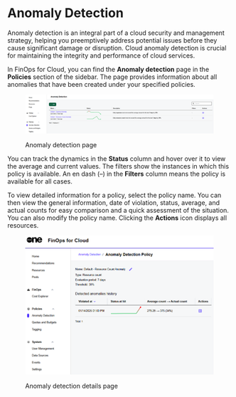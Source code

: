 # Anomaly Detection

Anomaly detection is an integral part of a cloud security and management strategy, helping you preemptively address potential issues before they cause significant damage or disruption. Cloud anomaly detection is crucial for maintaining the integrity and performance of cloud services.

In FinOps for Cloud, you can find the **Anomaly detection** page in the **Policies** section of the sidebar. The page provides information about all anomalies that have been created under your specified policies.

<figure><img src="../../.gitbook/assets/anomaly_detection-UI.png" alt=""><figcaption><p>Anomaly detection page</p></figcaption></figure>

You can track the dynamics in the **Status** column and hover over it to view the average and current values. The filters show the instances in which this policy is available. An en dash (–) in the **Filters** column means the policy is available for all cases.

To view detailed information for a policy, select the policy name. You can then view the general information, date of violation, status, average, and actual counts for easy comparison and a quick assessment of the situation. You can also modify the policy name. Clicking the **Actions** icon displays all resources.

<figure><img src="../../.gitbook/assets/anomaly_detection.png" alt=""><figcaption><p>Anomaly detection details page</p></figcaption></figure>
